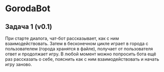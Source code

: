 # GorodaBot

## Задача 1 (v0.1)
При старте диалога, чат-бот рассказывает, как с ним взаимодействовать.
Затем в бесконечном цикле играет в города с пользователем (города хранятся в файле), получает от пользователя ответ и продолжает игру.
В любой момент можно попросить бота ещё раз рассказать о себе, пояснить как с ним взаимодействовать и начать игру заново.